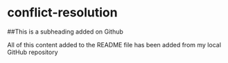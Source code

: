 # conflict-resolution

##This is a subheading added on Github

All of this content added to the README file has been added from my local GitHub repository
